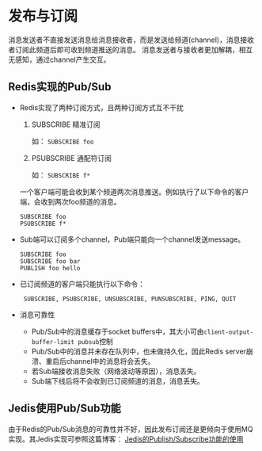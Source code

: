 # 发布与订阅
消息发送者不直接发送消息给消息接收者，而是发送给频道(channel)，消息接收者订阅此频道后即可收到频道推送的消息。
消息发送者与接收者更加解耦，相互无感知，通过channel产生交互。

## Redis实现的Pub/Sub
- Redis实现了两种订阅方式，且两种订阅方式互不干扰
    
    1. SUBSCRIBE 精准订阅
    
        如： `SUBSCRIBE foo`
    2. PSUBSCRIBE 通配符订阅
    
        如： `SUBSCRIBE f*`
    
    一个客户端可能会收到某个频道两次消息推送。例如执行了以下命令的客户端，会收到两次foo频道的消息。
    ```
    SUBSCRIBE foo
    PSUBSCRIBE f*
    ```

- Sub端可以订阅多个channel，Pub端只能向一个channel发送message。

    ```
    SUBSCRIBE foo
    SUBSCRIBE foo bar
    PUBLISH foo hello
    ```
- 已订阅频道的客户端只能执行以下命令：
    
    ` SUBSCRIBE, PSUBSCRIBE, UNSUBSCRIBE, PUNSUBSCRIBE, PING, QUIT`

- 消息可靠性
    - Pub/Sub中的消息缓存于socket buffers中，其大小可由`client-output-buffer-limit pubsub`控制
    - Pub/Sub中的消息并未存在队列中，也未做持久化，因此Redis server崩溃、重启后channel中的消息将会丢失。
    - 若Sub端接收消息失败（网络波动等原因），消息丢失。
    - Sub端下线后将不会收到已订阅频道的消息，消息丢失。


## Jedis使用Pub/Sub功能
由于Redis的Pub/Sub消息的可靠性并不好，因此发布订阅还是更倾向于使用MQ实现。其Jedis实现可参照这篇博客：
[Jedis的Publish/Subscribe功能的使用](/https://blog.csdn.net/javaloveiphone/article/details/53259853)